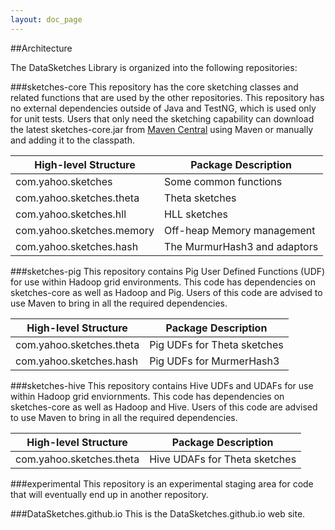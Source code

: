 ```yaml
---
layout: doc_page
---
```


##Architecture

The DataSketches Library is organized into the following repositories:

###sketches-core
This repository has the core sketching classes and related functions that are used by the other repositories. This repository has no external dependencies outside of Java and TestNG, which is used only for unit tests.  Users that only need the sketching capability can download the latest sketches-core.jar from <a href="http://search.maven.org/#search|ga|1|datasketches">Maven Central<a/> using Maven or manually and adding it to the classpath.

High-level Structure      | Package Description
--------------------------|---------------------
com.yahoo.sketches        | Some common functions
com.yahoo.sketches.theta  | Theta sketches
com.yahoo.sketches.hll    | HLL sketches
com.yahoo.sketches.memory | Off-heap Memory management
com.yahoo.sketches.hash   | The MurmurHash3 and adaptors

###sketches-pig
This repository contains Pig User Defined Functions (UDF) for use within Hadoop grid environments. This code has dependencies on sketches-core as well as Hadoop and Pig. Users of this code are advised to use Maven to bring in all the required dependencies.

High-level Structure      | Package Description
--------------------------|---------------------
com.yahoo.sketches.theta  | Pig UDFs for Theta sketches
com.yahoo.sketches.hash   | Pig UDFs for MurmerHash3

###sketches-hive
This repository contains Hive UDFs and UDAFs for use within Hadoop grid enviornments.  This code has dependencies on sketches-core as well as Hadoop and Hive. Users of this code are advised to use Maven to bring in all the required dependencies.

High-level Structure      | Package Description
--------------------------|---------------------
com.yahoo.sketches.theta  | Hive UDAFs for Theta sketches

###experimental
This repository is an experimental staging area for code that will eventually end up in another repository.

###DataSketches.github.io
This is the DataSketches.github.io web site.
